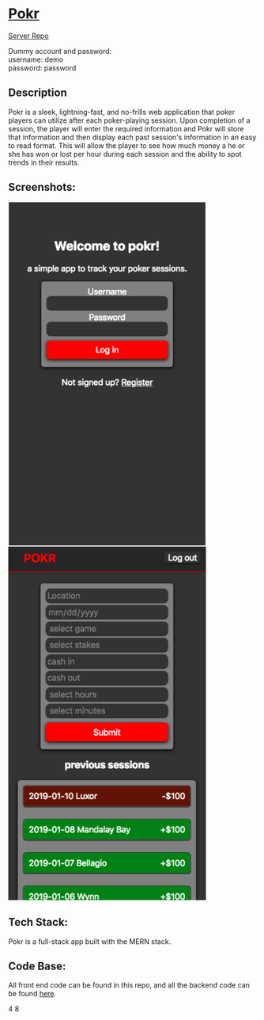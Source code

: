 # [Pokr](https://pokr-ei26.herokuapp.com/)
[Server Repo](https://github.com/murdisto/pokr-node)

Dummy account and password: <br>
  username: demo <br>
  password: password

## Description
  Pokr is a sleek, lightning-fast, and no-frills web application that poker players can utilize after each poker-playing session. Upon completion of a session, the player will enter the required information and Pokr will store that information and then display each past session's information in an easy to read format. This will allow the player to see how much money a he or she has won or lost per hour during each session and the ability to spot trends in their results.

## Screenshots:
<img src="/screenShots/pokrSignIn.png" alt="sign in" width="400px" />
<img src="/screenShots/pokrDashboard.png" alt="" width="400px" />

## Tech Stack:
  Pokr is a full-stack app built with the MERN stack.

## Code Base:
All front end code can be found in this repo, and all the backend code can be found [here](https://github.com/murdisto/pokr-node).

4 8